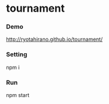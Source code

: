 # tournament

### Demo
http://ryotahirano.github.io/tournament/

### Setting
npm i

### Run
npm start
